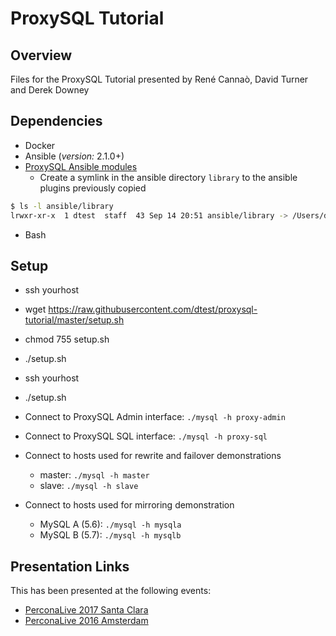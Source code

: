ProxySQL Tutorial
===

## Overview
Files for the ProxySQL Tutorial presented by René Cannaò, David Turner and Derek Downey

## Dependencies

- Docker
- Ansible (_version:_ 2.1.0+)
- [ProxySQL Ansible modules](https://github.com/bmildren/proxysql_ansible_modules)
    - Create a symlink in the ansible directory `library` to the ansible plugins previously copied

```bash
$ ls -l ansible/library
lrwxr-xr-x  1 dtest  staff  43 Sep 14 20:51 ansible/library -> /Users/dtest/devel/proxysql_ansible_modules
```
- Bash

## Setup

- ssh yourhost
- wget https://raw.githubusercontent.com/dtest/proxysql-tutorial/master/setup.sh
- chmod 755 setup.sh
- ./setup.sh
- ssh yourhost
- ./setup.sh

- Connect to ProxySQL Admin interface: `./mysql -h proxy-admin`
- Connect to ProxySQL SQL interface: `./mysql -h proxy-sql`
- Connect to hosts used for rewrite and failover demonstrations
    - master: `./mysql -h master`
    - slave: `./mysql -h slave`
- Connect to hosts used for mirroring demonstration
    - MySQL A (5.6): `./mysql -h mysqla`
    - MySQL B (5.7): `./mysql -h mysqlb`

## Presentation Links
This has been presented at the following events:

- [PerconaLive 2017 Santa Clara](https://www.percona.com/live/17/sessions/proxysql-tutorial)
- [PerconaLive 2016 Amsterdam](https://www.percona.com/live/plam16/sessions/proxysql-tutorial)
